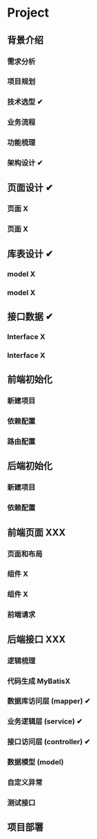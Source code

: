 # Project

## 背景介绍

### 需求分析

### 项目规划

### 技术选型 ✔

### 业务流程

### 功能梳理

### 架构设计 ✔





## 页面设计 ✔

### 页面 X

### 页面 X





## 库表设计 ✔

### model X

### model X





## 接口数据 ✔

### Interface X

### Interface X





## 前端初始化

### 新建项目

### 依赖配置

### 路由配置





## 后端初始化

### 新建项目

### 依赖配置





## 前端页面 XXX

### 页面和布局

### 组件 X

### 组件 X

### 前端请求





## 后端接口 XXX

### 逻辑梳理

### 代码生成 MyBatisX



### 数据库访问层 (mapper) ✔

### 业务逻辑层 (service) ✔

### 接口访问层 (controller) ✔



### 数据模型 (model)

### 自定义异常

### 测试接口





## 项目部署











































